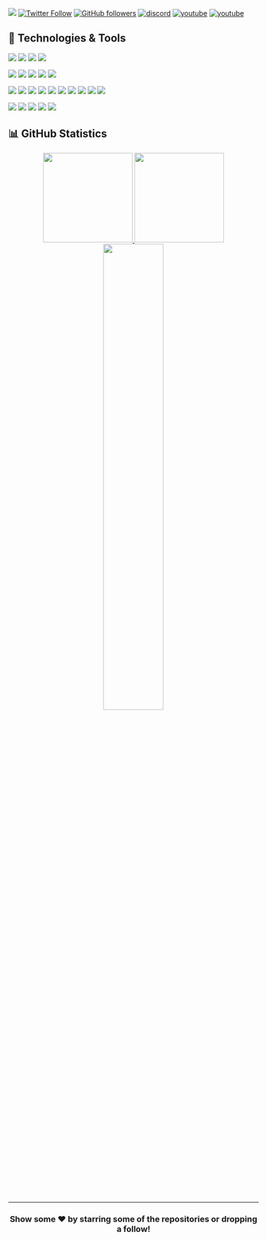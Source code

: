 ![](https://komarev.com/ghpvc/?username=DrLanderf&label=Views&color=lightgrey)
[![Twitter Follow](https://img.shields.io/twitter/follow/LanderfCorp?label=Follow)](https://twitter.com/intent/follow?screen_name=LanderfCorp)
[![GitHub followers](https://img.shields.io/github/followers/DrLanderf?label=Follow&style=social)](https://github.com/itz-hyperz)
[![discord](https://img.shields.io/badge/Join_Discord-5865F2.svg?&style=flat-square&logo=discord&logoColor=white&link=https://discord.gg/rqNgRkvZsq)](https://discord.gg/rqNgRkvZsq)
[![youtube](https://img.shields.io/youtube/channel/subscribers/UCnK7oWn1A7RvKiB19ZIECZg?style=social)](https://www.youtube.com/channel/UCnK7oWn1A7RvKiB19ZIECZg)
[![youtube](https://img.shields.io/twitch/status/doc_landerf?style=social)](https://www.twitch.tv/doc_landerf)




## 🔧 Technologies & Tools
![](https://img.shields.io/badge/OS-Windows11-informational?style=flat&logo=Windows11&logoColor=white&color=9B9B9B)
![](https://img.shields.io/badge/OS-UNIX-informational?style=flat&logo=Unix&logoColor=white&color=9B9B9B)
![](https://img.shields.io/badge/OS-Solaris-informational?style=flat&logo=Oracle&logoColor=white&color=9B9B9B)
![](https://img.shields.io/badge/OS-Oracle_SGBD-informational?style=flat&logo=Oracle&logoColor=white&color=9B9B9B)

![](https://img.shields.io/badge/Editor-Jet_Brain-informational?style=flat&logo=Jet_Brain&logoColor=white&color=9B9B9B)
![](https://img.shields.io/badge/Editor-VS_Code-informational?style=flat&logo=visualstudiocode&logoColor=white&color=9B9B9B)
![](https://img.shields.io/badge/Editor-Visual_Studio-informational?style=flat&logo=visualstudio&logoColor=white&color=9B9B9B)
![](https://img.shields.io/badge/Editor-DBeaver-informational?style=flat&logo=DBeaver&logoColor=white&color=9B9B9B)
![](https://img.shields.io/badge/Editor-SQL_Dev-informational?style=flat&logo=Oracle&logoColor=white&color=9B9B9B)


![](https://img.shields.io/badge/Code-JavaScript-informational?style=flat&logo=javascript&logoColor=white&color=9B9B9B)
![](https://img.shields.io/badge/Code-Node.JS-nformational?style=flat&logo=nodedotjs&logoColor=white&color=9B9B9B)
![](https://img.shields.io/badge/Code-Java-informational?style=flat&logo=java&logoColor=white&color=9B9B9B)
![](https://img.shields.io/badge/Code-Csharp-informational?style=flat&logo=Csharp&logoColor=white&color=9B9B9B)
![](https://img.shields.io/badge/Code-C-informational?style=flat&logo=C&logoColor=white&color=9B9B9B)
![](https://img.shields.io/badge/Code-C++-informational?style=flat&logo=Cplusplus&logoColor=white&color=9B9B9B)
![](https://img.shields.io/badge/Code-ASM-informational?style=flat&logo=ASM&logoColor=white&color=9B9B9B)
![](https://img.shields.io/badge/Code-SQL-informational?style=flat&logo=Oracle&logoColor=white&color=9B9B9B)
![](https://img.shields.io/badge/Code-PL/SQL-informational?style=flat&logo=Oracle&logoColor=white&color=9B9B9B)
![](https://img.shields.io/badge/Code-Python-informational?style=flat&logo=python&logoColor=white&color=9B9B9B)

![](https://img.shields.io/badge/Tools-SQLDev-informational?style=flat&logo=Oracle&logoColor=white&color=9B9B9B)
![](https://img.shields.io/badge/Tools-vSphere-informational?style=flat&logo=VMware&logoColor=white&color=9B9B9B)
![](https://img.shields.io/badge/Tools-unRAID-informational?style=flat&logo=unRAID&logoColor=white&color=9B9B9B)
![](https://img.shields.io/badge/Tools-NPM-informational?style=flat&logo=npm&logoColor=white&color=9B9B9B)
![](https://img.shields.io/badge/Tools-GitHub-informational?style=flat&logo=github&logoColor=white&color=9B9B9B)

## 📊 GitHub Statistics


<p align="center">
<a href="https://github.com/Drlanderf">
  <img height="180em" src="https://github-readme-stats.vercel.app/api?username=DrLanderf&show_icons=true&theme=dark"/>
  <img height="180em" src="https://github-readme-stats.vercel.app/api/top-langs/?username=DrLanderf&show_icons=true&theme=dark"/>
  <img width="49%" src="https://github-readme-streak-stats.herokuapp.com?user=Drlanderf&theme=dark&date_format=j%20M%5B%20Y%5D" /></a>
</a>
</p>
 


---

<h3 align=center>Show some ❤️ by starring some of the repositories or dropping a follow!</h3>
<!--
**Drlanderf/DrLanderf** is a ✨ _special_ ✨ repository because its `README.md` (this file) appears on your GitHub profile.

Here are some ideas to get you started:

- 🔭 I’m currently working on ...
- 🌱 I’m currently learning ...
- 👯 I’m looking to collaborate on ...
- 🤔 I’m looking for help with ...
- 💬 Ask me about ...
- 📫 How to reach me: ...
- 😄 Pronouns: ...
- ⚡ Fun fact: ...
-->
